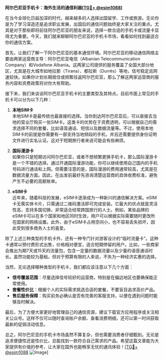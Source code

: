 **阿尔巴尼亚手机卡：海外生活的通信利器[[TG💪+ @esim1088](https://t.me/s/esim1088)]**

在当今全球化日益加深的时代，越来越多的人选择出国留学、工作或旅游。无论你是为了学习深造还是追求职业发展，出国后的通信问题始终是大家关注的重点。尤其是对于那些即将前往阿尔巴尼亚的朋友来说，选择一款合适的手机卡或流量卡显得尤为重要。今天，我们就来聊聊阿尔巴尼亚的手机卡市场，看看如何找到最适合你的通信方案。

首先，让我们了解一下阿尔巴尼亚的基本通信环境。阿尔巴尼亚的移动通信网络主要由两家运营商主导：阿尔巴尼亚电信（Albanian Telecommunication Company）和Vodafone Albania。这两家公司提供的服务覆盖了全国大部分地区，尤其是在大城市如地拉那（Tirana）、都拉斯（Durrës）等地，信号稳定且网速较快。如果你计划长期居住或频繁往返阿尔巴尼亚，那么了解这两家运营商的服务内容和资费政策将对你大有帮助。

接下来，我们来谈谈阿尔巴尼亚手机卡的主要类型及其特点。目前市面上常见的手机卡可以分为以下几种：

1. **本地SIM卡**  
本地SIM卡是最传统也最直接的选择。当你到达阿尔巴尼亚后，可以直接去当地的营业厅购买一张SIM卡。这类卡的优势在于资费透明，可以根据自己的需求选择不同的套餐，比如语音通话、短信以及数据流量等。不过，使用本地SIM卡的前提是你需要有一部支持当地频段的手机，并且还需要提供身份证明文件进行实名认证。这对于短期旅行者来说可能会有些麻烦。

2. **国际漫游卡**  
如果你只是短期访问阿尔巴尼亚，或者不想频繁更换手机卡，那么国际漫游卡是一个不错的选择。通过开通国际漫游功能，你可以继续使用自己国内的手机号码进行通话和上网。但需要注意的是，国际漫游的费用通常较高，尤其是在数据流量方面。因此，在出发前最好先咨询清楚运营商的具体收费标准，避免产生不必要的高额账单。

3. **eSIM卡**  
近年来，随着科技的发展，eSIM卡逐渐成为一种新兴的通信解决方案。eSIM卡无需实体卡片，只需通过二维码激活即可完成安装。它最大的优点就是灵活性高，支持多国切换，非常适合经常跨国旅行的人士。例如，某些品牌的eSIM卡可以在多个国家和地区同时生效，用户可以根据实际需要随时更改所在国家的网络设置。此外，由于eSIM卡占用空间小，也不容易丢失损坏，因此受到很多商务人士的喜爱。

除了上述三种类型的手机卡外，还有一种专门针对游客设计的“临时流量卡”。这种卡通常以预付费形式出售，价格相对便宜，适合短期停留的用户。比如，一些商家会推出为期7天或15天的流量包，包含一定量的数据流量以及少量的语音通话时长。虽然功能较为基础，但对于预算有限的人来说，不失为一种经济实惠的选择。

当然，无论选择哪种类型的手机卡，我们都应该注意以下几个方面：

- **信号覆盖范围**：尽量选择信号较好的运营商，特别是在偏远地区也要确保能正常使用。
- **套餐性价比**：根据个人的实际需求挑选合适的套餐，不要盲目追求高价产品。
- **售后服务保障**：购买前务必确认是否有完善的客服支持，以便在遇到问题时能够及时解决。

最后，为了方便大家更好地管理自己的通信资源，建议下载官方应用程序或关注相关公众号。这样不仅可以随时查询账户余额、查看消费明细，还可以第一时间获取最新的促销活动信息。

总之，阿尔巴尼亚的手机卡市场虽然不算复杂，但也需要消费者仔细甄别。无论是追求便捷性还是性价比，总能找到一款符合自己需求的产品。希望这篇文章能为大家提供有价值的参考，让大家在国外也能畅享无忧的通讯体验！[[TG💪+ @esim1088](https://t.me/s/esim1088) ![Image](https://i.postimg.cc/4NQfJmqS/Snipaste-2025-05-13-00-14-12.png)]
